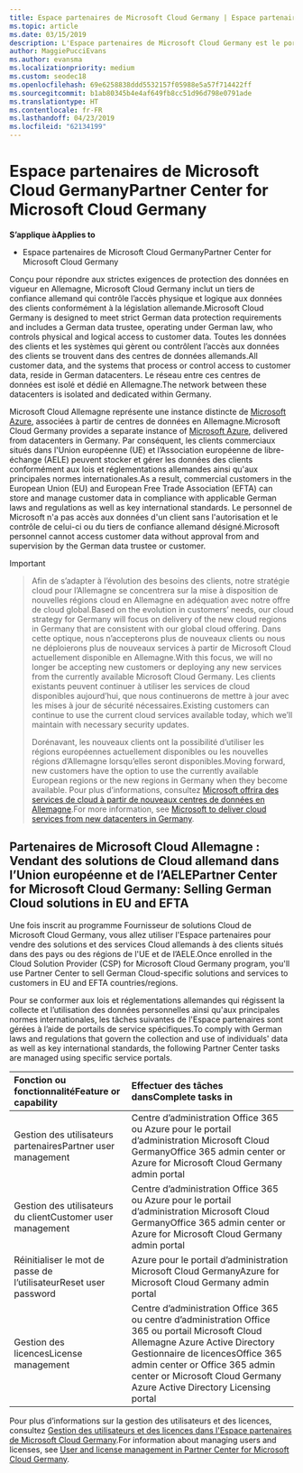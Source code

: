 ```yaml
---
title: Espace partenaires de Microsoft Cloud Germany | Espace partenaires de Microsoft Cloud Germany
ms.topic: article
ms.date: 03/15/2019
description: L'Espace partenaires de Microsoft Cloud Germany est le portail professionnel des partenaires Microsoft qui souhaitent proposer des solutions Cloud Microsoft aux clients situés dans les pays de l’UE et de l’AELE.
author: MaggiePucciEvans
ms.author: evansma
ms.localizationpriority: medium
ms.custom: seodec18
ms.openlocfilehash: 69e6258838ddd5532157f05988e5a57f714422ff
ms.sourcegitcommit: b1ab80345b4e4af649fb8cc51d96d798e0791ade
ms.translationtype: HT
ms.contentlocale: fr-FR
ms.lasthandoff: 04/23/2019
ms.locfileid: "62134199"
---
```

# <a name="partner-center-for-microsoft-cloud-germany"></a><span data-ttu-id="3292e-103">Espace partenaires de Microsoft Cloud Germany</span><span class="sxs-lookup"><span data-stu-id="3292e-103">Partner Center for Microsoft Cloud Germany</span></span>

<span data-ttu-id="3292e-104">**S’applique à**</span><span class="sxs-lookup"><span data-stu-id="3292e-104">**Applies to**</span></span>

-  <span data-ttu-id="3292e-105">Espace partenaires de Microsoft Cloud Germany</span><span class="sxs-lookup"><span data-stu-id="3292e-105">Partner Center for Microsoft Cloud Germany</span></span>

<span data-ttu-id="3292e-106">Conçu pour répondre aux strictes exigences de protection des données en vigueur en Allemagne, Microsoft Cloud Germany inclut un tiers de confiance allemand qui contrôle l’accès physique et logique aux données des clients conformément à la législation allemande.</span><span class="sxs-lookup"><span data-stu-id="3292e-106">Microsoft Cloud Germany is designed to meet strict German data protection requirements and includes a German data trustee, operating under German law, who controls physical and logical access to customer data.</span></span> <span data-ttu-id="3292e-107">Toutes les données des clients et les systèmes qui gèrent ou contrôlent l’accès aux données des clients se trouvent dans des centres de données allemands.</span><span class="sxs-lookup"><span data-stu-id="3292e-107">All customer data, and the systems that process or control access to customer data, reside in German datacenters.</span></span> <span data-ttu-id="3292e-108">Le réseau entre ces centres de données est isolé et dédié en Allemagne.</span><span class="sxs-lookup"><span data-stu-id="3292e-108">The network between these datacenters is isolated and dedicated within Germany.</span></span>

<span data-ttu-id="3292e-109">Microsoft Cloud Allemagne représente une instance distincte de [Microsoft Azure](https://go.microsoft.com/fwlink/?linkid=847992), associées à partir de centres de données en Allemagne.</span><span class="sxs-lookup"><span data-stu-id="3292e-109">Microsoft Cloud Germany provides a separate instance of [Microsoft Azure](https://go.microsoft.com/fwlink/?linkid=847992), delivered from datacenters in Germany.</span></span> <span data-ttu-id="3292e-110">Par conséquent, les clients commerciaux situés dans l'Union européenne (UE) et l’Association européenne de libre-échange (AELE) peuvent stocker et gérer les données des clients conformément aux lois et réglementations allemandes ainsi qu'aux principales normes internationales.</span><span class="sxs-lookup"><span data-stu-id="3292e-110">As a result, commercial customers in the European Union (EU) and European Free Trade Association (EFTA) can store and manage customer data in compliance with applicable German laws and regulations as well as key international standards.</span></span> <span data-ttu-id="3292e-111">Le personnel de Microsoft n'a pas accès aux données d'un client sans l'autorisation et le contrôle de celui-ci ou du tiers de confiance allemand désigné.</span><span class="sxs-lookup"><span data-stu-id="3292e-111">Microsoft personnel cannot access customer data without approval from and supervision by the German data trustee or customer.</span></span>

> [!IMPORTANT]

> <span data-ttu-id="3292e-112">Afin de s’adapter à l’évolution des besoins des clients, notre stratégie cloud pour l’Allemagne se concentrera sur la mise à disposition de nouvelles régions cloud en Allemagne en adéquation avec notre offre de cloud global.</span><span class="sxs-lookup"><span data-stu-id="3292e-112">Based on the evolution in customers’ needs, our cloud strategy for Germany will focus on delivery of the new cloud regions in Germany that are consistent with our global cloud offering.</span></span> <span data-ttu-id="3292e-113">Dans cette optique, nous n’accepterons plus de nouveaux clients ou nous ne déploierons plus de nouveaux services à partir de Microsoft Cloud actuellement disponible en Allemagne.</span><span class="sxs-lookup"><span data-stu-id="3292e-113">With this focus, we will no longer be accepting new customers or deploying any new services from the currently available Microsoft Cloud Germany.</span></span> <span data-ttu-id="3292e-114">Les clients existants peuvent continuer à utiliser les services de cloud disponibles aujourd’hui, que nous continuerons de mettre à jour avec les mises à jour de sécurité nécessaires.</span><span class="sxs-lookup"><span data-stu-id="3292e-114">Existing customers can continue to use the current cloud services available today, which we’ll maintain with necessary security updates.</span></span> 
> 
> <span data-ttu-id="3292e-115">Dorénavant, les nouveaux clients ont la possibilité d’utiliser les régions européennes actuellement disponibles ou les nouvelles régions d’Allemagne lorsqu’elles seront disponibles.</span><span class="sxs-lookup"><span data-stu-id="3292e-115">Moving forward, new customers have the option to use the currently available European regions or the new regions in Germany when they become available.</span></span> <span data-ttu-id="3292e-116">Pour plus d’informations, consultez [Microsoft offrira des services de cloud à partir de nouveaux centres de données en Allemagne](https://news.microsoft.com/europe/2018/08/31/microsoft-to-deliver-cloud-services-from-new-datacentres-in-germany-in-2019-to-meet-evolving-customer-needs/).</span><span class="sxs-lookup"><span data-stu-id="3292e-116">For more information, see [Microsoft to deliver cloud services from new datacenters in Germany](https://news.microsoft.com/europe/2018/08/31/microsoft-to-deliver-cloud-services-from-new-datacentres-in-germany-in-2019-to-meet-evolving-customer-needs/).</span></span> 


## <a name="partner-center-for-microsoft-cloud-germany-selling-german-cloud-solutions-in-eu-and-efta"></a><span data-ttu-id="3292e-117">Partenaires de Microsoft Cloud Allemagne : Vendant des solutions de Cloud allemand dans l’Union européenne et de l’AELE</span><span class="sxs-lookup"><span data-stu-id="3292e-117">Partner Center for Microsoft Cloud Germany: Selling German Cloud solutions in EU and EFTA</span></span>

<span data-ttu-id="3292e-118">Une fois inscrit au programme Fournisseur de solutions Cloud de Microsoft Cloud Germany, vous allez utiliser l'Espace partenaires pour vendre des solutions et des services Cloud allemands à des clients situés dans des pays ou des régions de l'UE et de l’AELE.</span><span class="sxs-lookup"><span data-stu-id="3292e-118">Once enrolled in the Cloud Solution Provider (CSP) for Microsoft Cloud Germany program, you'll use Partner Center to sell German Cloud-specific solutions and services to customers in EU and EFTA countries/regions.</span></span> 

<span data-ttu-id="3292e-119">Pour se conformer aux lois et réglementations allemandes qui régissent la collecte et l’utilisation des données personnelles ainsi qu'aux principales normes internationales, les tâches suivantes de l'Espace partenaires sont gérées à l’aide de portails de service spécifiques.</span><span class="sxs-lookup"><span data-stu-id="3292e-119">To comply with German laws and regulations that govern the collection and use of individuals' data as well as key international standards, the following Partner Center tasks are managed using specific service portals.</span></span> 

<span data-ttu-id="3292e-120">Fonction ou fonctionnalité</span><span class="sxs-lookup"><span data-stu-id="3292e-120">Feature or capability</span></span> | <span data-ttu-id="3292e-121">Effectuer des tâches dans</span><span class="sxs-lookup"><span data-stu-id="3292e-121">Complete tasks in</span></span>
:--- | :---
<span data-ttu-id="3292e-122">Gestion des utilisateurs partenaires</span><span class="sxs-lookup"><span data-stu-id="3292e-122">Partner user management</span></span> | <span data-ttu-id="3292e-123">Centre d’administration Office 365 ou Azure pour le portail d’administration Microsoft Cloud Germany</span><span class="sxs-lookup"><span data-stu-id="3292e-123">Office 365 admin center or Azure for Microsoft Cloud Germany admin portal</span></span>
<span data-ttu-id="3292e-124">Gestion des utilisateurs du client</span><span class="sxs-lookup"><span data-stu-id="3292e-124">Customer user management</span></span> | <span data-ttu-id="3292e-125">Centre d’administration Office 365 ou Azure pour le portail d’administration Microsoft Cloud Germany</span><span class="sxs-lookup"><span data-stu-id="3292e-125">Office 365 admin center or Azure for Microsoft Cloud Germany admin portal</span></span>
<span data-ttu-id="3292e-126">Réinitialiser le mot de passe de l’utilisateur</span><span class="sxs-lookup"><span data-stu-id="3292e-126">Reset user password</span></span> | <span data-ttu-id="3292e-127">Azure pour le portail d’administration Microsoft Cloud Germany</span><span class="sxs-lookup"><span data-stu-id="3292e-127">Azure for Microsoft Cloud Germany admin portal</span></span>
<span data-ttu-id="3292e-128">Gestion des licences</span><span class="sxs-lookup"><span data-stu-id="3292e-128">License management</span></span> | <span data-ttu-id="3292e-129">Centre d’administration Office 365 ou centre d’administration Office 365 ou portail Microsoft Cloud Allemagne Azure Active Directory Gestionnaire de licences</span><span class="sxs-lookup"><span data-stu-id="3292e-129">Office 365 admin center or Office 365 admin center or Microsoft Cloud Germany Azure Active Directory Licensing portal</span></span>


<span data-ttu-id="3292e-130">Pour plus d’informations sur la gestion des utilisateurs et des licences, consultez [Gestion des utilisateurs et des licences dans l'Espace partenaires de Microsoft Cloud Germany](user-management-in-partner-center-for-microsoft-cloud-germany.md).</span><span class="sxs-lookup"><span data-stu-id="3292e-130">For information about managing users and licenses, see [User and license management in Partner Center for Microsoft Cloud Germany](user-management-in-partner-center-for-microsoft-cloud-germany.md).</span></span>


